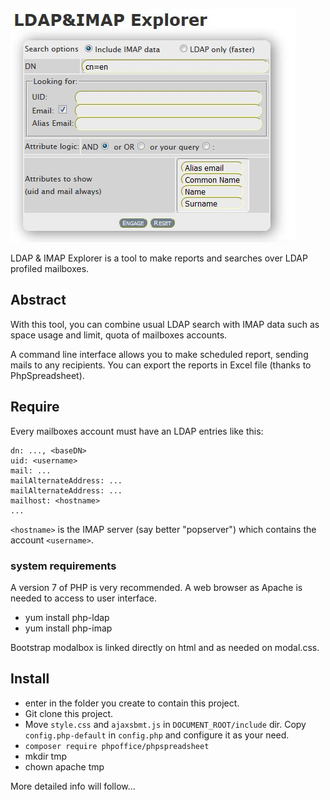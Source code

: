 ![Initial view](screenshot.jpg)

LDAP &amp; IMAP Explorer is a tool to make reports and searches over LDAP profiled mailboxes.

## Abstract
With this tool, you can combine usual LDAP search with IMAP data such as space usage and limit, quota of mailboxes accounts.

A command line interface allows you to make scheduled report, sending mails to any recipients. You can export the reports in Excel file (thanks to PhpSpreadsheet).

## Require
Every mailboxes account must have an LDAP entries like this:

```
dn: ..., <baseDN>
uid: <username>
mail: ...
mailAlternateAddress: ...
mailAlternateAddress: ...
mailhost: <hostname>
...
```

`<hostname>` is the IMAP server (say better "popserver") which contains the account `<username>`.

### system requirements
A version 7 of PHP is very recommended. A web browser as Apache is needed to access to user interface.
- yum install php-ldap
- yum install php-imap

Bootstrap modalbox is linked directly on html and as needed on modal.css.

## Install
- enter in the folder you create to contain this project.
- Git clone this project.
- Move `style.css` and `ajaxsbmt.js` in `DOCUMENT_ROOT/include` dir. Copy `config.php-default` in `config.php` and configure it as your need.
- `composer require phpoffice/phpspreadsheet`
- mkdir tmp
- chown apache tmp

More detailed info will follow...
